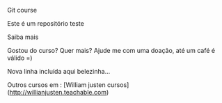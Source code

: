 Git course

Este é um repositório teste

Saiba mais

Gostou do curso? Quer mais? Ajude me com uma doação, até um café é válido =)

Nova linha incluída aqui belezinha...

Outros cursos em : [William justen cursos] (http://willianjusten.teachable.com)
